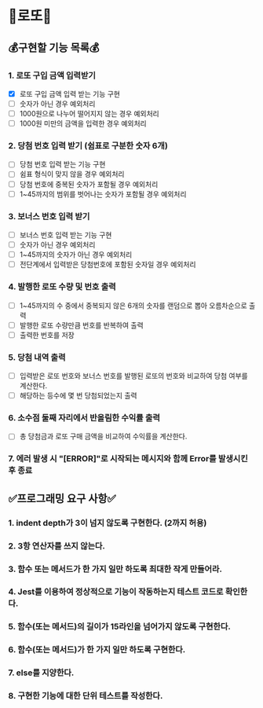# 🎰로또🎰

## 💰구현할 기능 목록💰

### 1. 로또 구입 금액 입력받기

- [x] 로또 구입 금액 입력 받는 기능 구현
- [ ] 숫자가 아닌 경우 예외처리
- [ ] 1000원으로 나누어 떨어지지 않는 경우 예외처리
- [ ] 1000원 미만의 금액을 입력한 경우 예외처리

### 2. 당첨 번호 입력 받기 (쉼표로 구분한 숫자 6개)

- [ ] 당첨 번호 입력 받는 기능 구현
- [ ] 쉼표 형식이 맞지 않을 경우 예외처리
- [ ] 당첨 번호에 중복된 숫자가 포함될 경우 예외처리
- [ ] 1~45까지의 범위를 벗어나는 숫자가 포함될 경우 예외처리

### 3. 보너스 번호 입력 받기

- [ ] 보너스 번호 입력 받는 기능 구현
- [ ] 숫자가 아닌 경우 예외처리
- [ ] 1~45까지의 숫자가 아닌 경우 예외처리
- [ ] 전단계에서 입력받은 당첨번호에 포함된 숫자일 경우 예외처리

### 4. 발행한 로또 수량 및 번호 출력

- [ ] 1~45까지의 수 중에서 중복되지 않은 6개의 숫자를 랜덤으로 뽑아 오름차순으로 출력
- [ ] 발행한 로또 수량만큼 번호를 반복하여 출력
- [ ] 출력한 번호를 저장

### 5. 당첨 내역 출력

- [ ] 입력받은 로또 번호와 보너스 번호를 발행된 로또의 번호와 비교하여 당첨 여부를 계산한다.
- [ ] 해당하는 등수에 몇 번 당첨되었는지 출력

### 6. 소수점 둘째 자리에서 반올림한 수익률 출력

- [ ] 총 당첨금과 로또 구매 금액을 비교하여 수익률을 계산한다.

### 7. 에러 발생 시 "[ERROR]"로 시작되는 메시지와 함께 Error를 발생시킨 후 종료

## ✅프로그래밍 요구 사항✅

### 1. indent depth가 3이 넘지 않도록 구현한다. (2까지 허용)

### 2. 3항 연산자를 쓰지 않는다.

### 3. 함수 또는 메서드가 한 가지 일만 하도록 최대한 작게 만들어라.

### 4. Jest를 이용하여 정상적으로 기능이 작동하는지 테스트 코드로 확인한다.

### 5. 함수(또는 메서드)의 길이가 15라인을 넘어가지 않도록 구현한다.

### 6. 함수(또는 메서드)가 한 가지 일만 하도록 구현한다.

### 7. else를 지양한다.

### 8. 구현한 기능에 대한 단위 테스트를 작성한다.
